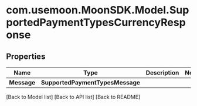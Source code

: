 # com.usemoon.MoonSDK.Model.SupportedPaymentTypesCurrencyResponse

## Properties

| Name        | Type                             | Description | Notes |
| ----------- | -------------------------------- | ----------- | ----- |
| **Message** | **SupportedPaymentTypesMessage** |             |       |

\[Back to Model list] \[Back to API list] \[Back to README]
